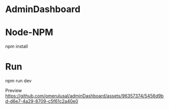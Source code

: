 # AdminDashboard

# Node-NPM
npm install

# Run
npm run dev

Preview
https://github.com/omerulusal/adminDashboard/assets/96357374/5456d9bd-d6e7-4a29-8709-c5f61c2a40e0

